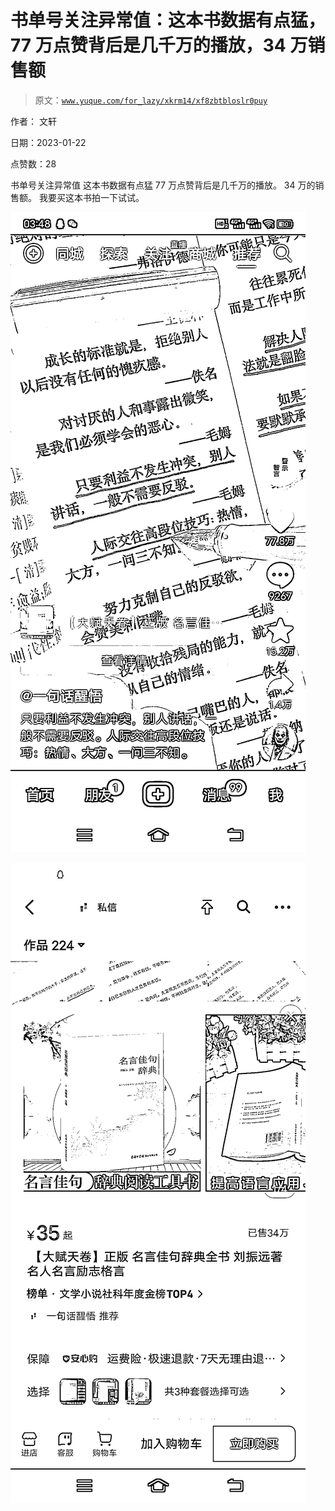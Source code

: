 # 书单号关注异常值：这本书数据有点猛，77 万点赞背后是几千万的播放，34 万销售额

> 原文：[`www.yuque.com/for_lazy/xkrm14/xf8zbtbloslr0puy`](https://www.yuque.com/for_lazy/xkrm14/xf8zbtbloslr0puy)



作者： 文轩 

日期：2023-01-22 

点赞数：28 

书单号关注异常值 这本书数据有点猛 77 万点赞背后是几千万的播放。 34 万的销售额。 我要买这本书拍一下试试。 

![](img/94a64664f4905956612d9827a986cf6f.png) 

![](img/df14c19749d6b9dfdbce9d3eb8e309ba.png) 


